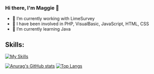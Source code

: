 ### Hi there, I'm Maggie 👋
- 🔭 I’m currently working with LimeSurvey 
- 🔭 I have been involved in PHP, VisualBasic, JavaScript, HTML, CSS
- 🌱 I’m currently learning Java

## Skills: 
[![My Skills](https://skillicons.dev/icons?i=java,php,js,html,css,vscode,idea,visualstudio,postgres,mysql,regex)](https://skillicons.dev)

[![Anurag's GitHub stats](https://github-readme-stats.vercel.app/api?username=magdalenavelikova)](https://github.com/anuraghazra/github-readme-stats)
[![Top Langs](https://github-readme-stats.vercel.app/api/top-langs/?username=magdalenavelikova)](https://github.com/anuraghazra/github-readme-stats)
<!--
**magdalenavelikova/magdalenavelikova** is a ✨ _special_ ✨ repository because its `README.md` (this file) appears on your GitHub profile.

- 🔭 I’m currently working with LimeSurvey 
- 🔭 I have been involved in PHP, VisualBasic, JavaScript, HTML, CSS
- 🌱 I’m currently learning Java
- 👯 I’m looking to collaborate on ...
- 🤔 I’m looking for help with ...
- 💬 Ask me about ...
- 📫 How to reach me: ...
- 😄 Pronouns: ...
- ⚡ Fun fact: ...
-->
